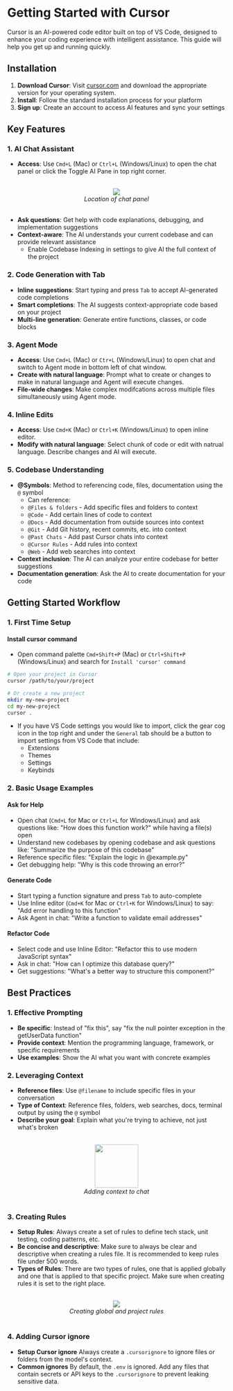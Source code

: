 # Getting Started with Cursor

Cursor is an AI-powered code editor built on top of VS Code, designed to enhance your coding experience with intelligent assistance. This guide will help you get up and running quickly.

## Installation

1. **Download Cursor**: Visit [cursor.com](https://cursor.com) and download the appropriate version for your operating system.
2. **Install**: Follow the standard installation process for your platform
3. **Sign up**: Create an account to access AI features and sync your settings

## Key Features

### 1. AI Chat Assistant
- **Access**: Use `Cmd+L` (Mac) or `Ctrl+L` (Windows/Linux) to open the chat panel or click the Toggle AI Pane in top right corner. <br/><br/>
<div align="center">
    <img src="assets/ai_pane2.svg" height=""><br/>
    <em>Location of chat panel</em> <br/><br/>
</div>

- **Ask questions**: Get help with code explanations, debugging, and implementation suggestions
- **Context-aware**: The AI understands your current codebase and can provide relevant assistance
    - Enable Codebase Indexing in settings to give AI the full context of the project

### 2. Code Generation with Tab
- **Inline suggestions**: Start typing and press `Tab` to accept AI-generated code completions
- **Smart completions**: The AI suggests context-appropriate code based on your project
- **Multi-line generation**: Generate entire functions, classes, or code blocks


### 3. Agent Mode
- **Access**: Use `Cmd+L` (Mac) or `Ctr+L` (Windows/Linux) to open chat and switch to Agent mode in bottom left of chat window.
- **Create with natural language**: Prompt what to create or changes to make in natural language and Agent will execute changes.
- **File-wide changes**: Make complex modifcations across multiple files simultaneously using Agent mode.

### 4. Inline Edits
- **Access**: Use `Cmd+K` (Mac) or `Ctrl+K` (Windows/Linux) to open inline editor.
- **Modify with natural language**: Select chunk of code or edit with natrual language. Describe changes and AI will execute.


### 5. Codebase Understanding
- **@Symbols**: Method to referencing code, files, documentation using the `@` symbol
    - Can reference:
    - `@Files & folders` - Add specific files and folders to context
    - `@Code` -  Add certain lines of code to context
    - `@Docs` - Add documentation from outside sources into context
    - `@Git` - Add Git history, recent commits, etc. into context
    - `@Past Chats` - Add past Cursor chats into context
    - `@Cursor Rules` - Add rules into context
    - `@Web` - Add web searches into context
- **Context inclusion**: The AI can analyze your entire codebase for better suggestions
- **Documentation generation**: Ask the AI to create documentation for your code

## Getting Started Workflow

### 1. First Time Setup
#### Install cursor command
 - Open command palette `Cmd+Shift+P` (Mac) or `Ctrl+Shift+P` (Windows/Linux) and search for `Install 'cursor' command`
```bash
# Open your project in Cursor
cursor /path/to/your/project

# Or create a new project
mkdir my-new-project
cd my-new-project
cursor .
```
- If you have VS Code settings you would like to import, click the gear cog icon in the top right and under the `General` tab should be a button to import settings from VS Code that include:
    - Extensions
    - Themes
    - Settings
    - Keybinds
### 2. Basic Usage Examples

#### Ask for Help
- Open chat (`Cmd+L` for Mac or `Ctrl+L` for Windows/Linux) and ask questions like: "How does this function work?" while having a file(s) open
-  Understand new codebases by opening codebase and ask questions like: "Summarize the purpose of this codebase"
- Reference specific files: "Explain the logic in @example.py"
- Get debugging help: "Why is this code throwing an error?"

#### Generate Code
- Start typing a function signature and press `Tab` to auto-complete
- Use Inline editor (`Cmd+K` for Mac or `Ctrl+K` for Windows/Linux) to say: "Add error handling to this function"
- Ask Agent in chat: "Write a function to validate email addresses"

#### Refactor Code
- Select code and use Inline Editor: "Refactor this to use modern JavaScript syntax"
- Ask in chat: "How can I optimize this database query?"
- Get suggestions: "What's a better way to structure this component?"


## Best Practices

### 1. Effective Prompting
- **Be specific**: Instead of "fix this", say "fix the null pointer exception in the getUserData function"
- **Provide context**: Mention the programming language, framework, or specific requirements
- **Use examples**: Show the AI what you want with concrete examples

### 2. Leveraging Context
- **Reference files**: Use `@filename` to include specific files in your conversation
- **Type of Context**: Reference files, folders, web searches, docs, terminal output by using the `@` symbol
- **Describe your goal**: Explain what you're trying to achieve, not just what's broken
<br/><br/>
<div align="center">
    <img src="assets/context.png" height="100"><br/>
    <em>Adding context to chat</em> <br/><br/>
</div>

### 3. Creating Rules
- **Setup Rules**: Always create a set of rules to define tech stack, unit testing, coding patterns, etc.
- **Be concise and descriptive**: Make sure to always be clear and descriptive when creating a rules file. It is recommended to keep rules file under 500 words.
- **Types of Rules**: There are two types of rules, one that is applied globally and one that is applied to that specific project. Make sure when creating rules it is set to the right place.
<br/><br/>
<div align="center">
    <img src="assets/cursor_rules.gif" height=""><br/>
    <em>Creating global and project rules</em> <br/><br/>
</div>

### 4. Adding Cursor ignore
- **Setup Cursor ignore** Always create a `.cursorignore` to ignore files or folders from the model's context.
- **Common ignores** By default, the `.env` is ignored. Add any files that contain secrets or API keys to the `.cursorignore` to prevent leaking sensitive data.
